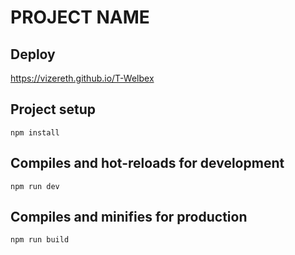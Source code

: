# PROJECT NAME

## Deploy

https://vizereth.github.io/T-Welbex

## Project setup
```
npm install
```

## Compiles and hot-reloads for development
```
npm run dev
```

## Compiles and minifies for production
```
npm run build
```



